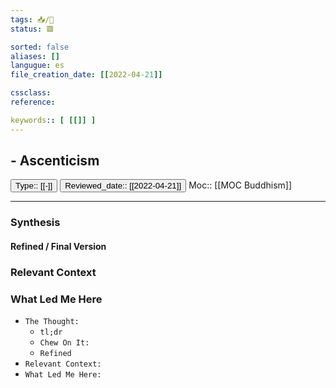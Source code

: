 ```yaml
---
tags: 📥️/💭️
status: 🟥

sorted: false
aliases: []
langugue: es
file_creation_date: [[2022-04-21]]

cssclass: 
reference:

keywords:: [ [[]] ]
---
```

## - Ascenticism
<button class="date_button_today">Type:: [[-]]</button> <button class="date_button_today">Reviewed_date:: [[2022-04-21]] </button>
Moc:: [[MOC Buddhism]]

---
### Synthesis 


#### Refined / Final Version 


### Relevant Context


### What Led Me Here


- `The Thought:`
	- `tl;dr`
	- `Chew On It:`
	- `Refined`
- `Relevant Context:`
- `What Led Me Here:`